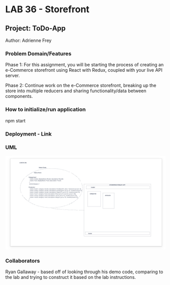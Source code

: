 # LAB 36 - Storefront

## Project: ToDo-App

Author: Adrienne Frey

### Problem Domain/Features

Phase 1:  For this assignment, you will be starting the process of creating an e-Commerce storefront using React with Redux, coupled with your live API server.

Phase 2: Continue work on the e-Commerce storefront, breaking up the store into multiple reducers and sharing functionality/data between components.

### How to initialize/run application

npm start

### Deployment - Link


### UML

![LAB 36 UML](/assets/storefrontUML.png)


### Collaborators

Ryan Gallaway - based off of looking through his demo code, comparing to the lab and trying to construct it based on the lab instructions.